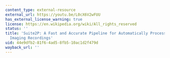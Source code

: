 ```yaml
---
content_type: external-resource
external_url: https://youtu.be/L0cX6V2wFUU
has_external_license_warning: true
license: https://en.wikipedia.org/wiki/All_rights_reserved
status: ''
title: 'Suite2P: A Fast and Accurate Pipeline for Automatically Processing Functional
  Imaging Recordings'
uid: 44e9dfb2-81f6-4ad5-8fb5-10ac1d2f479d
wayback_url: ''
---
```

